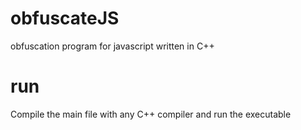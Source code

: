 # obfuscateJS
obfuscation program for javascript written in C++

# run
Compile the main file with any C++ compiler and run the executable 